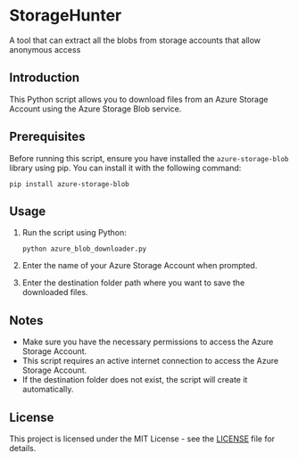 # StorageHunter

A tool that can extract all the blobs from storage accounts that allow anonymous access

## Introduction

This Python script allows you to download files from an Azure Storage Account using the Azure Storage Blob service.

## Prerequisites

Before running this script, ensure you have installed the `azure-storage-blob` library using pip. You can install it with the following command:

```
pip install azure-storage-blob
```

## Usage

1. Run the script using Python:

   ```
   python azure_blob_downloader.py
   ```

2. Enter the name of your Azure Storage Account when prompted.
3. Enter the destination folder path where you want to save the downloaded files.

## Notes

- Make sure you have the necessary permissions to access the Azure Storage Account.
- This script requires an active internet connection to access the Azure Storage Account.
- If the destination folder does not exist, the script will create it automatically.

## License

This project is licensed under the MIT License - see the [LICENSE](LICENSE) file for details.
